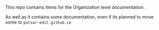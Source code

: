 This repo contains items for the Organization level documentation.

As well as it contains some documentation, even if its planned to move some to `pulsar-edit.github.io`
